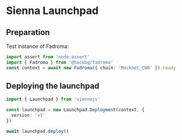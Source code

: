# Sienna Launchpad

## Preparation

Test instance of Fadroma:

```typescript
import assert from 'node:assert'
import { Fadroma } from '@hackbg/fadroma'
const context = await new Fadroma({ chain: 'Mocknet_CW0' }).ready
```

## Deploying the launchpad

```typescript
import { Launchpad } from 'siennajs'

const launchpad = new Launchpad.Deployment(context, {
  version: 'v1'
})

await launchpad.deploy()
```
